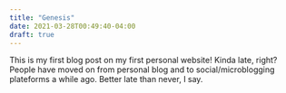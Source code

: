 ```yaml
---
title: "Genesis"
date: 2021-03-28T00:49:40-04:00
draft: true
---
```


This is my first blog post on my first personal website!
Kinda late, right? People have moved on from personal blog and to social/microblogging plateforms a while ago.
Better late than never, I say.
 

